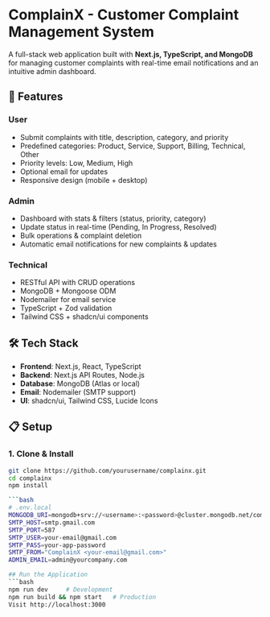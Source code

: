 # ComplainX - Customer Complaint Management System  

A full-stack web application built with **Next.js, TypeScript, and MongoDB** for managing customer complaints with real-time email notifications and an intuitive admin dashboard.  

## 🚀 Features  

### User  
- Submit complaints with title, description, category, and priority  
- Predefined categories: Product, Service, Support, Billing, Technical, Other  
- Priority levels: Low, Medium, High  
- Optional email for updates  
- Responsive design (mobile + desktop)  

### Admin  
- Dashboard with stats & filters (status, priority, category)  
- Update status in real-time (Pending, In Progress, Resolved)  
- Bulk operations & complaint deletion  
- Automatic email notifications for new complaints & updates  

### Technical  
- RESTful API with CRUD operations  
- MongoDB + Mongoose ODM  
- Nodemailer for email service  
- TypeScript + Zod validation  
- Tailwind CSS + shadcn/ui components  

## 🛠️ Tech Stack  
- **Frontend**: Next.js, React, TypeScript  
- **Backend**: Next.js API Routes, Node.js  
- **Database**: MongoDB (Atlas or local)  
- **Email**: Nodemailer (SMTP support)  
- **UI**: shadcn/ui, Tailwind CSS, Lucide Icons  

## 📋 Setup  

### 1. Clone & Install  
```bash
git clone https://github.com/yourusername/complainx.git
cd complainx
npm install

```bash
# .env.local
MONGODB_URI=mongodb+srv://<username>:<password>@cluster.mongodb.net/complainx
SMTP_HOST=smtp.gmail.com
SMTP_PORT=587
SMTP_USER=your-email@gmail.com
SMTP_PASS=your-app-password
SMTP_FROM="ComplainX <your-email@gmail.com>"
ADMIN_EMAIL=admin@yourcompany.com

## Run the Application
```bash
npm run dev     # Development
npm run build && npm start   # Production
Visit http://localhost:3000